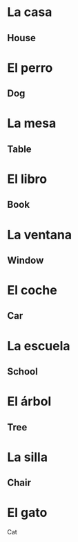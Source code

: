 # La casa
House
---
# El perro
Dog
---
# La mesa
Table
---
# El libro
Book
---
# La ventana
Window
---
# El coche
Car
---
# La escuela
School
---
# El árbol
Tree
---
# La silla
Chair
---
# El gato
Cat
